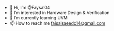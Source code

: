 - 👋 Hi, I’m @Faysal04
- 👀 I’m interested in Hardware Design & Verification 
- 🌱 I’m currently learning UVM
- 📫 How to reach me faisalsaeedc14@gmail.com

<!---
Faysal04/Faysal04 is a ✨ special ✨ repository because its `README.md` (this file) appears on your GitHub profile.
You can click the Preview link to take a look at your changes.
--->
